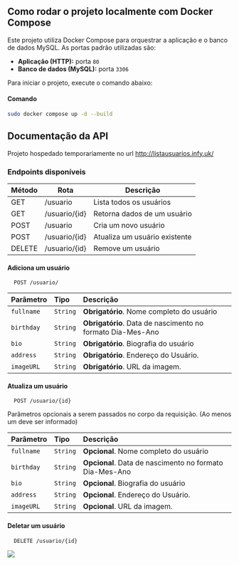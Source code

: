 ## Como rodar o projeto localmente com Docker Compose
Este projeto utiliza Docker Compose para orquestrar a aplicação e o banco de dados MySQL. As portas padrão utilizadas são:

- **Aplicação (HTTP):** porta `80`
- **Banco de dados (MySQL):** porta `3306`

Para iniciar o projeto, execute o comando abaixo:

#### Comando

```bash
sudo docker compose up -d --build
```


## Documentação da API

Projeto hospedado temporariamente no url http://listausuarios.infy.uk/

### Endpoints disponíveis

| Método | Rota            | Descrição                       |
|--------|------------------|----------------------------------|
| GET    | /usuario         | Lista todos os usuários         |
| GET    | /usuario/{id}    | Retorna dados de um usuário     |
| POST   | /usuario         | Cria um novo usuário            |
| POST   | /usuario/{id}    | Atualiza um usuário existente   |
| DELETE | /usuario/{id}    | Remove um usuário               |

#### Adiciona um usuário
```http
  POST /usuario/
```

| Parâmetro  | Tipo | Descrição |
| :---------- | :--------- | :------------------------------------------ |
| `fullname`      | `String` | **Obrigatório**. Nome completo do usuário |
| `birthday`      | `String` | **Obrigatório**. Data de nascimento no formato Dia-Mes-Ano|
| `bio`      | `String` | **Obrigatório**. Biografia do usuário|
| `address`      | `String` | **Obrigatório**. Endereço do Usuário. 
| `imageURL`      | `String` | **Obrigatório**. URL da imagem. |

#### Atualiza um usuário

```http
  POST /usuario/{id}
```

Parâmetros opcionais a serem passados no corpo da requisição. (Ao menos um deve ser informado)

| Parâmetro  | Tipo | Descrição |
| :---------- | :--------- | :------------------------------------------ |
 | `fullname`      | `String` | **Opcional**. Nome completo do usuário |
| `birthday`      | `String` | **Opcional**. Data de nascimento no formato Dia-Mes-Ano|
| `bio`      | `String` | **Opcional**. Biografia do usuário|
| `address`      | `String` | **Opcional**. Endereço do Usuário. 
| `imageURL`      | `String` | **Opcional**. URL da imagem. |

#### Deletar um usuário

```http
  DELETE /usuario/{id}
```










![](https://i.imgur.com/pjtwSWS.png)
